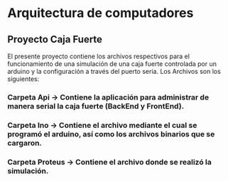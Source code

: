 # Arquitectura de computadores
## Proyecto Caja Fuerte

El presente proyecto contiene los archivos respectivos para el funcionamiento de una simulación de una caja fuerte controlada por un arduino y la configuración a través del puerto seria. Los Archivos son los siguientes:

### Carpeta Api -> Contiene la aplicación para administrar de manera serial la caja fuerte (BackEnd y FrontEnd).
### Carpeta Ino -> Contiene el archivo mediante el cual se programó el arduino, así como los archivos binarios que se cargaron.
### Carpeta Proteus -> Contiene el archivo donde se realizó la simulación.